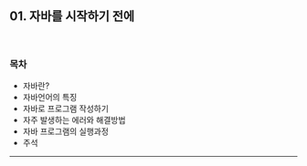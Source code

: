 ## 01. 자바를 시작하기 전에
<br>

### 목차
* 자바란?
* 자바언어의 특징
* 자바로 프로그램 작성하기
* 자주 발생하는 에러와 해결방법
* 자바 프로그램의 실행과정
* 주석

---

